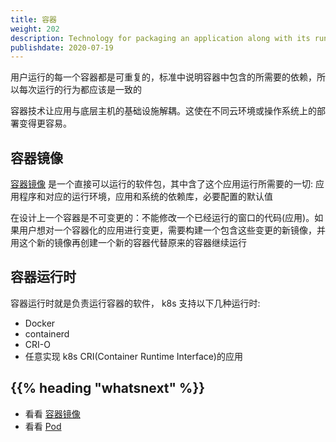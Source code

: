 ```yaml
---
title: 容器
weight: 202
description: Technology for packaging an application along with its runtime dependencies.
publishdate: 2020-07-19
---
```


<!-- overview -->
用户运行的每一个容器都是可重复的，标准中说明容器中包含的所需要的依赖，所以每次运行的行为都应该是一致的

容器技术让应用与底层主机的基础设施解耦。这使在不同云环境或操作系统上的部署变得更容易。



<!-- body -->

## 容器镜像
[容器镜像](./00-images/) 是一个直接可以运行的软件包，其中含了这个应用运行所需要的一切: 应用程序和对应的运行环境，应用和系统的依赖库，必要配置的默认值

在设计上一个容器是不可变更的：不能修改一个已经运行的窗口的代码(应用)。如果用户想对一个容器化的应用进行变更，需要构建一个包含这些变更的新镜像，并用这个新的镜像再创建一个新的容器代替原来的容器继续运行

## 容器运行时

容器运行时就是负责运行容器的软件， k8s 支持以下几种运行时:
- Docker
- containerd
- CRI-O
- 任意实现 k8s CRI(Container Runtime Interface)的应用

## {{% heading "whatsnext" %}}

* 看看 [容器镜像](./00-images/)
* 看看 [Pod](/k8sDocs/2-concepts/03-workloads/00-pods/)
